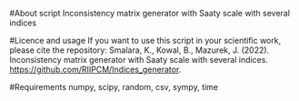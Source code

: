 #About script
Inconsistency matrix generator with Saaty scale with several indices

#Licence and usage
If you want to use this script in your scientific work, please cite the repository:
Smalara, K., Kowal, B., Mazurek, J. (2022). Inconsistency matrix generator with Saaty scale with several indices. https://github.com/RIIPCM/Indices_generator.

#Requirements
numpy, scipy, random, csv, sympy, time
